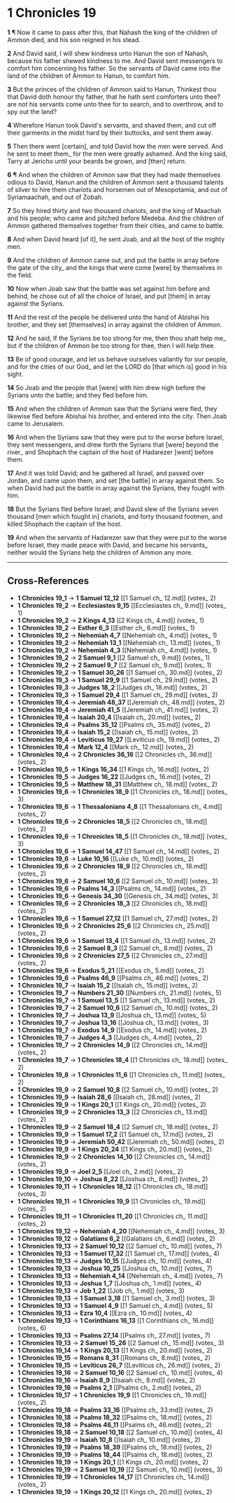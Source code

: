 # 1 Chronicles 19

**1** ¶ Now it came to pass after this, that Nahash the king of the children of Ammon died, and his son reigned in his stead.

**2** And David said, I will shew kindness unto Hanun the son of Nahash, because his father shewed kindness to me. And David sent messengers to comfort him concerning his father. So the servants of David came into the land of the children of Ammon to Hanun, to comfort him.

**3** But the princes of the children of Ammon said to Hanun, Thinkest thou that David doth honour thy father, that he hath sent comforters unto thee? are not his servants come unto thee for to search, and to overthrow, and to spy out the land?

**4** Wherefore Hanun took David's servants, and shaved them, and cut off their garments in the midst hard by their buttocks, and sent them away.

**5** Then there went [certain], and told David how the men were served. And he sent to meet them_ for the men were greatly ashamed. And the king said, Tarry at Jericho until your beards be grown, and [then] return.

**6** ¶ And when the children of Ammon saw that they had made themselves odious to David, Hanun and the children of Ammon sent a thousand talents of silver to hire them chariots and horsemen out of Mesopotamia, and out of Syriamaachah, and out of Zobah.

**7** So they hired thirty and two thousand chariots, and the king of Maachah and his people; who came and pitched before Medeba. And the children of Ammon gathered themselves together from their cities, and came to battle.

**8** And when David heard [of it], he sent Joab, and all the host of the mighty men.

**9** And the children of Ammon came out, and put the battle in array before the gate of the city_ and the kings that were come [were] by themselves in the field.

**10** Now when Joab saw that the battle was set against him before and behind, he chose out of all the choice of Israel, and put [them] in array against the Syrians.

**11** And the rest of the people he delivered unto the hand of Abishai his brother, and they set [themselves] in array against the children of Ammon.

**12** And he said, If the Syrians be too strong for me, then thou shalt help me_ but if the children of Ammon be too strong for thee, then I will help thee.

**13** Be of good courage, and let us behave ourselves valiantly for our people, and for the cities of our God_ and let the LORD do [that which is] good in his sight.

**14** So Joab and the people that [were] with him drew nigh before the Syrians unto the battle; and they fled before him.

**15** And when the children of Ammon saw that the Syrians were fled, they likewise fled before Abishai his brother, and entered into the city. Then Joab came to Jerusalem.

**16** And when the Syrians saw that they were put to the worse before Israel, they sent messengers, and drew forth the Syrians that [were] beyond the river_ and Shophach the captain of the host of Hadarezer [went] before them.

**17** And it was told David; and he gathered all Israel, and passed over Jordan, and came upon them, and set [the battle] in array against them. So when David had put the battle in array against the Syrians, they fought with him.

**18** But the Syrians fled before Israel; and David slew of the Syrians seven thousand [men which fought in] chariots, and forty thousand footmen, and killed Shophach the captain of the host.

**19** And when the servants of Hadarezer saw that they were put to the worse before Israel, they made peace with David, and became his servants_ neither would the Syrians help the children of Ammon any more.

---

## Cross-References

- **1 Chronicles 19_1** → **1 Samuel 12_12** [[1 Samuel ch_ 12.md]] (votes_ 2)
- **1 Chronicles 19_2** → **Ecclesiastes 9_15** [[Ecclesiastes ch_ 9.md]] (votes_ 1)
- **1 Chronicles 19_2** → **2 Kings 4_13** [[2 Kings ch_ 4.md]] (votes_ 1)
- **1 Chronicles 19_2** → **Esther 6_3** [[Esther ch_ 6.md]] (votes_ 1)
- **1 Chronicles 19_2** → **Nehemiah 4_7** [[Nehemiah ch_ 4.md]] (votes_ 1)
- **1 Chronicles 19_2** → **Nehemiah 13_1** [[Nehemiah ch_ 13.md]] (votes_ 1)
- **1 Chronicles 19_2** → **Nehemiah 4_3** [[Nehemiah ch_ 4.md]] (votes_ 1)
- **1 Chronicles 19_2** → **2 Samuel 9_1** [[2 Samuel ch_ 9.md]] (votes_ 1)
- **1 Chronicles 19_2** → **2 Samuel 9_7** [[2 Samuel ch_ 9.md]] (votes_ 1)
- **1 Chronicles 19_2** → **1 Samuel 30_26** [[1 Samuel ch_ 30.md]] (votes_ 2)
- **1 Chronicles 19_3** → **1 Samuel 29_9** [[1 Samuel ch_ 29.md]] (votes_ 2)
- **1 Chronicles 19_3** → **Judges 18_2** [[Judges ch_ 18.md]] (votes_ 2)
- **1 Chronicles 19_3** → **1 Samuel 29_4** [[1 Samuel ch_ 29.md]] (votes_ 2)
- **1 Chronicles 19_4** → **Jeremiah 48_37** [[Jeremiah ch_ 48.md]] (votes_ 2)
- **1 Chronicles 19_4** → **Jeremiah 41_5** [[Jeremiah ch_ 41.md]] (votes_ 2)
- **1 Chronicles 19_4** → **Isaiah 20_4** [[Isaiah ch_ 20.md]] (votes_ 2)
- **1 Chronicles 19_4** → **Psalms 35_12** [[Psalms ch_ 35.md]] (votes_ 2)
- **1 Chronicles 19_4** → **Isaiah 15_2** [[Isaiah ch_ 15.md]] (votes_ 2)
- **1 Chronicles 19_4** → **Leviticus 19_27** [[Leviticus ch_ 19.md]] (votes_ 2)
- **1 Chronicles 19_4** → **Mark 12_4** [[Mark ch_ 12.md]] (votes_ 2)
- **1 Chronicles 19_4** → **2 Chronicles 36_16** [[2 Chronicles ch_ 36.md]] (votes_ 2)
- **1 Chronicles 19_5** → **1 Kings 16_34** [[1 Kings ch_ 16.md]] (votes_ 2)
- **1 Chronicles 19_5** → **Judges 16_22** [[Judges ch_ 16.md]] (votes_ 2)
- **1 Chronicles 19_5** → **Matthew 18_31** [[Matthew ch_ 18.md]] (votes_ 2)
- **1 Chronicles 19_6** → **1 Chronicles 18_9** [[1 Chronicles ch_ 18.md]] (votes_ 3)
- **1 Chronicles 19_6** → **1 Thessalonians 4_8** [[1 Thessalonians ch_ 4.md]] (votes_ 2)
- **1 Chronicles 19_6** → **2 Chronicles 18_5** [[2 Chronicles ch_ 18.md]] (votes_ 2)
- **1 Chronicles 19_6** → **1 Chronicles 18_5** [[1 Chronicles ch_ 18.md]] (votes_ 3)
- **1 Chronicles 19_6** → **1 Samuel 14_47** [[1 Samuel ch_ 14.md]] (votes_ 2)
- **1 Chronicles 19_6** → **Luke 10_16** [[Luke ch_ 10.md]] (votes_ 2)
- **1 Chronicles 19_6** → **2 Chronicles 18_9** [[2 Chronicles ch_ 18.md]] (votes_ 2)
- **1 Chronicles 19_6** → **2 Samuel 10_6** [[2 Samuel ch_ 10.md]] (votes_ 3)
- **1 Chronicles 19_6** → **Psalms 14_3** [[Psalms ch_ 14.md]] (votes_ 2)
- **1 Chronicles 19_6** → **Genesis 34_30** [[Genesis ch_ 34.md]] (votes_ 3)
- **1 Chronicles 19_6** → **2 Chronicles 18_3** [[2 Chronicles ch_ 18.md]] (votes_ 2)
- **1 Chronicles 19_6** → **1 Samuel 27_12** [[1 Samuel ch_ 27.md]] (votes_ 2)
- **1 Chronicles 19_6** → **2 Chronicles 25_6** [[2 Chronicles ch_ 25.md]] (votes_ 2)
- **1 Chronicles 19_6** → **1 Samuel 13_4** [[1 Samuel ch_ 13.md]] (votes_ 2)
- **1 Chronicles 19_6** → **2 Samuel 8_3** [[2 Samuel ch_ 8.md]] (votes_ 2)
- **1 Chronicles 19_6** → **2 Chronicles 27_5** [[2 Chronicles ch_ 27.md]] (votes_ 2)
- **1 Chronicles 19_6** → **Exodus 5_21** [[Exodus ch_ 5.md]] (votes_ 2)
- **1 Chronicles 19_6** → **Psalms 46_9** [[Psalms ch_ 46.md]] (votes_ 2)
- **1 Chronicles 19_7** → **Isaiah 15_2** [[Isaiah ch_ 15.md]] (votes_ 2)
- **1 Chronicles 19_7** → **Numbers 21_30** [[Numbers ch_ 21.md]] (votes_ 5)
- **1 Chronicles 19_7** → **1 Samuel 13_5** [[1 Samuel ch_ 13.md]] (votes_ 2)
- **1 Chronicles 19_7** → **2 Samuel 10_6** [[2 Samuel ch_ 10.md]] (votes_ 2)
- **1 Chronicles 19_7** → **Joshua 13_9** [[Joshua ch_ 13.md]] (votes_ 5)
- **1 Chronicles 19_7** → **Joshua 13_16** [[Joshua ch_ 13.md]] (votes_ 3)
- **1 Chronicles 19_7** → **Exodus 14_9** [[Exodus ch_ 14.md]] (votes_ 2)
- **1 Chronicles 19_7** → **Judges 4_3** [[Judges ch_ 4.md]] (votes_ 2)
- **1 Chronicles 19_7** → **2 Chronicles 14_9** [[2 Chronicles ch_ 14.md]] (votes_ 2)
- **1 Chronicles 19_7** → **1 Chronicles 18_4** [[1 Chronicles ch_ 18.md]] (votes_ 2)
- **1 Chronicles 19_8** → **1 Chronicles 11_6** [[1 Chronicles ch_ 11.md]] (votes_ 2)
- **1 Chronicles 19_9** → **2 Samuel 10_8** [[2 Samuel ch_ 10.md]] (votes_ 2)
- **1 Chronicles 19_9** → **Isaiah 28_6** [[Isaiah ch_ 28.md]] (votes_ 2)
- **1 Chronicles 19_9** → **1 Kings 20_1** [[1 Kings ch_ 20.md]] (votes_ 2)
- **1 Chronicles 19_9** → **2 Chronicles 13_3** [[2 Chronicles ch_ 13.md]] (votes_ 2)
- **1 Chronicles 19_9** → **2 Samuel 18_4** [[2 Samuel ch_ 18.md]] (votes_ 2)
- **1 Chronicles 19_9** → **1 Samuel 17_2** [[1 Samuel ch_ 17.md]] (votes_ 2)
- **1 Chronicles 19_9** → **Jeremiah 50_42** [[Jeremiah ch_ 50.md]] (votes_ 2)
- **1 Chronicles 19_9** → **1 Kings 20_24** [[1 Kings ch_ 20.md]] (votes_ 2)
- **1 Chronicles 19_9** → **2 Chronicles 14_10** [[2 Chronicles ch_ 14.md]] (votes_ 2)
- **1 Chronicles 19_9** → **Joel 2_5** [[Joel ch_ 2.md]] (votes_ 2)
- **1 Chronicles 19_10** → **Joshua 8_22** [[Joshua ch_ 8.md]] (votes_ 2)
- **1 Chronicles 19_11** → **1 Chronicles 18_12** [[1 Chronicles ch_ 18.md]] (votes_ 3)
- **1 Chronicles 19_11** → **1 Chronicles 19_9** [[1 Chronicles ch_ 19.md]] (votes_ 2)
- **1 Chronicles 19_11** → **1 Chronicles 11_20** [[1 Chronicles ch_ 11.md]] (votes_ 2)
- **1 Chronicles 19_12** → **Nehemiah 4_20** [[Nehemiah ch_ 4.md]] (votes_ 3)
- **1 Chronicles 19_12** → **Galatians 6_2** [[Galatians ch_ 6.md]] (votes_ 2)
- **1 Chronicles 19_13** → **2 Samuel 10_12** [[2 Samuel ch_ 10.md]] (votes_ 7)
- **1 Chronicles 19_13** → **1 Samuel 17_32** [[1 Samuel ch_ 17.md]] (votes_ 4)
- **1 Chronicles 19_13** → **Judges 10_15** [[Judges ch_ 10.md]] (votes_ 4)
- **1 Chronicles 19_13** → **Joshua 10_25** [[Joshua ch_ 10.md]] (votes_ 7)
- **1 Chronicles 19_13** → **Nehemiah 4_14** [[Nehemiah ch_ 4.md]] (votes_ 7)
- **1 Chronicles 19_13** → **Joshua 1_7** [[Joshua ch_ 1.md]] (votes_ 4)
- **1 Chronicles 19_13** → **Job 1_22** [[Job ch_ 1.md]] (votes_ 3)
- **1 Chronicles 19_13** → **1 Samuel 3_18** [[1 Samuel ch_ 3.md]] (votes_ 3)
- **1 Chronicles 19_13** → **1 Samuel 4_9** [[1 Samuel ch_ 4.md]] (votes_ 5)
- **1 Chronicles 19_13** → **Ezra 10_4** [[Ezra ch_ 10.md]] (votes_ 4)
- **1 Chronicles 19_13** → **1 Corinthians 16_13** [[1 Corinthians ch_ 16.md]] (votes_ 6)
- **1 Chronicles 19_13** → **Psalms 27_14** [[Psalms ch_ 27.md]] (votes_ 7)
- **1 Chronicles 19_13** → **2 Samuel 15_26** [[2 Samuel ch_ 15.md]] (votes_ 3)
- **1 Chronicles 19_14** → **1 Kings 20_13** [[1 Kings ch_ 20.md]] (votes_ 2)
- **1 Chronicles 19_15** → **Romans 8_31** [[Romans ch_ 8.md]] (votes_ 2)
- **1 Chronicles 19_15** → **Leviticus 26_7** [[Leviticus ch_ 26.md]] (votes_ 2)
- **1 Chronicles 19_16** → **2 Samuel 10_16** [[2 Samuel ch_ 10.md]] (votes_ 4)
- **1 Chronicles 19_16** → **Isaiah 8_9** [[Isaiah ch_ 8.md]] (votes_ 2)
- **1 Chronicles 19_16** → **Psalms 2_1** [[Psalms ch_ 2.md]] (votes_ 2)
- **1 Chronicles 19_17** → **1 Chronicles 19_9** [[1 Chronicles ch_ 19.md]] (votes_ 2)
- **1 Chronicles 19_18** → **Psalms 33_16** [[Psalms ch_ 33.md]] (votes_ 2)
- **1 Chronicles 19_18** → **Psalms 18_32** [[Psalms ch_ 18.md]] (votes_ 2)
- **1 Chronicles 19_18** → **Psalms 46_11** [[Psalms ch_ 46.md]] (votes_ 2)
- **1 Chronicles 19_18** → **2 Samuel 10_18** [[2 Samuel ch_ 10.md]] (votes_ 4)
- **1 Chronicles 19_19** → **Isaiah 10_8** [[Isaiah ch_ 10.md]] (votes_ 2)
- **1 Chronicles 19_19** → **Psalms 18_39** [[Psalms ch_ 18.md]] (votes_ 2)
- **1 Chronicles 19_19** → **Psalms 18_44** [[Psalms ch_ 18.md]] (votes_ 2)
- **1 Chronicles 19_19** → **1 Kings 20_1** [[1 Kings ch_ 20.md]] (votes_ 2)
- **1 Chronicles 19_19** → **2 Samuel 10_19** [[2 Samuel ch_ 10.md]] (votes_ 3)
- **1 Chronicles 19_19** → **1 Chronicles 14_17** [[1 Chronicles ch_ 14.md]] (votes_ 2)
- **1 Chronicles 19_19** → **1 Kings 20_12** [[1 Kings ch_ 20.md]] (votes_ 2)
